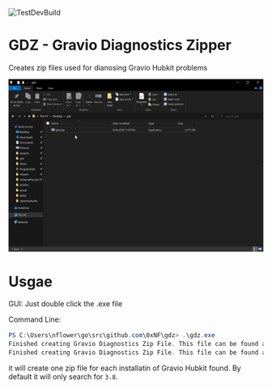 ![TestDevBuild](https://github.com/0xNF/gdz/workflows/TestDevBuild/badge.svg)

# GDZ - Gravio Diagnostics Zipper
Creates zip files used for dianosing Gravio Hubkit problems

![gdz demonstration](demo.gif)

# Usgae
GUI:
Just double click the .exe file  
  
Command Line:
```powershell
PS C:\Users\nflower\go\src\github.com\0xNF\gdz> .\gdz.exe
Finished creating Gravio Diagnostics Zip File. This file can be found at GravioDiagnostics_windows_4.0_1600943385089.zip
Finished creating Gravio Diagnostics Zip File. This file can be found at GravioDiagnostics_windows_3.8_1600943385173.zip
```

it will create one zip file for each installatin of Gravio Hubkit found. By default it will only search for `3.8`.



